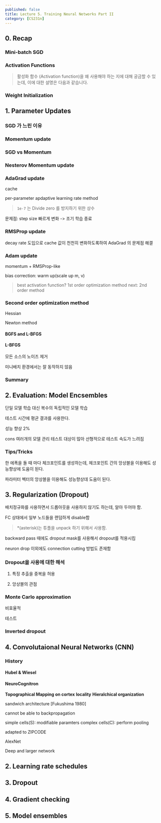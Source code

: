 ```yaml
---
published: false
title: Lecture 5. Training Neural Networks Part II
category: [CS231n]
---
```


## 0. Recap

### Mini-batch SGD

### Activation Functions

> 활성화 함수 (Activation function)을 왜 사용해야 하는 지에 대해 궁금할 수 있는데, 이에 대한 설명은 다음과 같습니다.

### Weight Initialization

## 1. Parameter Updates

### SGD 가 느린 이유

### Momentum update

### SGD vs Momentum

### Nesterov Momentum update

### AdaGrad update

cache

per-parameter apdaptive learning rate method

> `1e-7` 는 Divide zero 를 방지하기 위한 상수

문제점: step size 빠르게 변화 -> 조기 학습 종료

### RMSProp update

decay rate 도입으로 cache 값이 천천히 변화하도록하여 AdaGrad 의 문제점 해결

### Adam update

momentum + RMSProp-like 

bias correction: warm up(scale up m, v)

> best activation function? 
> 1st order optimization method
> next: 2nd order method

### Second order optimization method

Hessian

Newton method

#### BGFS and L-BFGS

#### L-BFGS

모든 소스의 노이즈 제거

미니배치 환경에서는 잘 동작하지 않음

### Summary

## 2. Evaluation: Model Encsembles

단일 모델 학습 대신 복수의 독립적인 모델 학습

테스트 시간에 평균 결과를 사용한다.

성능 향상 2%

cons
여러개의 모델 관리
테스트 대상이 많아 선형적으로 테스트 속도가 느려짐

### Tips/Tricks

한 에폭을 돌 때 마다 체크포인트를 생성하는데, 체크포인트 간의 앙상블을 이용해도 성능향상에 도움이 된다.

파라미터 벡터의 앙상블을 이용해도 성능향상데 도움이 된다.

## 3. Regularization (Dropout)

배치정규화를 사용하면서 드롭아웃을 사용하지 않기도 하는데, 알아 두어야 함.

FC 상태에서 일부 노드들을 랜덤하게 disable함

> *(asterisk)는 튜플을 unpack 하기 위해서 사용함.

backward pass 때에도 dropout mask를 사용해서 dropout를 적용시킴

neuron drop 이외에도 connection cutting 방법도 존재함

### Dropout을 사용에 대한 해석

1. 특징 추출을 중복을 허용

2. 앙상블의 관점

### Monte Carlo approximation

비효율적

테스트

### Inverted dropout

## 4. Convolutaional Neural Networks (CNN)

### History

#### Hubel & Wiesel

#### NeuroCognitron

**Topographical Mapping on cortex**
**locality**
**Hieralchical organization**

sandwich architecture [Fukushima 1980]

cannot be able to backpropagation

simple cells(S): modifiable paramters
complex cells(C): perform pooling

adapted to ZIPCODE

AlexNet

Deep and larger network


## 2. Learning rate schedules

## 3. Dropout

## 4. Gradient checking

## 5. Model ensembles

